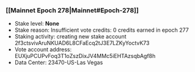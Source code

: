 ### [[Mainnet Epoch 278|Mainnet#Epoch-278]]
* Stake level: **None**
* Stake reason: Insufficient vote credits: 0 credits earned in epoch 277
* Staking activity: creating new stake account 2f3ctsvivAruNKUAD6L8CFaEcq2tJ3E7LZKyYoctvK73
* Vote account address: EUXjuPCUPvFoq3T1oZszDixJV4MMc5iEHTAzsqbAgf8h
* Data Center: 23470-US-Las Vegas